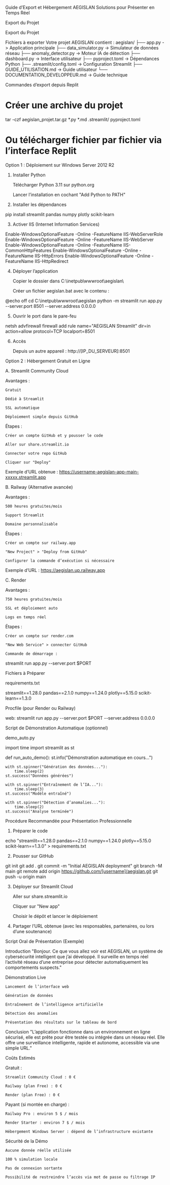 Guide d’Export et Hébergement AEGISLAN
Solutions pour Présenter en Temps Réel

Export du Projet


  Export du Projet

 Fichiers à exporter
Votre projet AEGISLAN contient :
aegislan/
├── app.py                    -> Application principale
├── data_simulator.py         -> Simulateur de données réseau
├── anomaly_detector.py       -> Moteur IA de détection
├── dashboard.py              -> Interface utilisateur
├── pyproject.toml            -> Dépendances Python
├── .streamlit/config.toml    -> Configuration Streamlit
├── GUIDE_UTILISATION.md      -> Guide utilisateur
└── DOCUMENTATION_DEVELOPPEUR.md  -> Guide technique

Commandes d’export depuis Replit

# Créer une archive du projet
tar -czf aegislan_projet.tar.gz *.py *.md .streamlit/ pyproject.toml

# Ou télécharger fichier par fichier via l’interface Replit

Option 1 : Déploiement sur Windows Server 2012 R2

1. Installer Python

    Télécharger Python 3.11 sur python.org

    Lancer l’installation en cochant "Add Python to PATH"

2. Installer les dépendances

pip install streamlit pandas numpy plotly scikit-learn

3. Activer IIS (Internet Information Services)

Enable-WindowsOptionalFeature -Online -FeatureName IIS-WebServerRole
Enable-WindowsOptionalFeature -Online -FeatureName IIS-WebServer
Enable-WindowsOptionalFeature -Online -FeatureName IIS-CommonHttpFeatures
Enable-WindowsOptionalFeature -Online -FeatureName IIS-HttpErrors
Enable-WindowsOptionalFeature -Online -FeatureName IIS-HttpRedirect

4. Déployer l’application

    Copier le dossier dans C:\inetpub\wwwroot\aegislan\

    Créer un fichier aegislan.bat avec le contenu :

@echo off
cd C:\inetpub\wwwroot\aegislan
python -m streamlit run app.py --server.port 8501 --server.address 0.0.0.0

5. Ouvrir le port dans le pare-feu

netsh advfirewall firewall add rule name="AEGISLAN Streamlit" dir=in action=allow protocol=TCP localport=8501

6. Accès

    Depuis un autre appareil : http://[IP_DU_SERVEUR]:8501

Option 2 : Hébergement Gratuit en Ligne

A. Streamlit Community Cloud

Avantages :

    Gratuit

    Dédié à Streamlit

    SSL automatique

    Déploiement simple depuis GitHub

Étapes :

    Créer un compte GitHub et y pousser le code

    Aller sur share.streamlit.io

    Connecter votre repo GitHub

    Cliquer sur "Deploy"

Exemple d’URL obtenue :
https://username-aegislan-app-main-xxxxx.streamlit.app

B. Railway (Alternative avancée)

Avantages :

    500 heures gratuites/mois

    Support Streamlit

    Domaine personnalisable

Étapes :

    Créer un compte sur railway.app

    "New Project" > "Deploy from GitHub"

    Configurer la commande d’exécution si nécessaire

Exemple d’URL :
https://aegislan.up.railway.app

C. Render

Avantages :

    750 heures gratuites/mois

    SSL et déploiement auto

    Logs en temps réel

Étapes :

    Créer un compte sur render.com

    "New Web Service" > connecter GitHub

    Commande de démarrage :

streamlit run app.py --server.port $PORT

Fichiers à Préparer

requirements.txt

streamlit==1.28.0
pandas==2.1.0
numpy==1.24.0
plotly==5.15.0
scikit-learn==1.3.0

Procfile (pour Render ou Railway)

web: streamlit run app.py --server.port $PORT --server.address 0.0.0.0

Script de Démonstration Automatique (optionnel)

demo_auto.py

import time
import streamlit as st

def run_auto_demo():
    st.info("Démonstration automatique en cours...")

    with st.spinner("Génération des données..."):
        time.sleep(2)
    st.success("Données générées")

    with st.spinner("Entraînement de l’IA..."):
        time.sleep(3)
    st.success("Modèle entraîné")

    with st.spinner("Détection d’anomalies..."):
        time.sleep(2)
    st.success("Analyse terminée")

Procédure Recommandée pour Présentation Professionnelle

1. Préparer le code

echo "streamlit==1.28.0
pandas==2.1.0
numpy==1.24.0
plotly==5.15.0
scikit-learn==1.3.0" > requirements.txt

2. Pousser sur GitHub

git init
git add .
git commit -m "Initial AEGISLAN deployment"
git branch -M main
git remote add origin https://github.com/[username]/aegislan.git
git push -u origin main

3. Déployer sur Streamlit Cloud

    Aller sur share.streamlit.io

    Cliquer sur "New app"

    Choisir le dépôt et lancer le déploiement

4. Partager l’URL obtenue
(avec les responsables, partenaires, ou lors d’une soutenance)

Script Oral de Présentation (Exemple)

Introduction
"Bonjour. Ce que vous allez voir est AEGISLAN, un système de cybersécurité intelligent que j’ai développé. Il surveille en temps réel l’activité réseau d’une entreprise pour détecter automatiquement les comportements suspects."

Démonstration Live

    Lancement de l’interface web

    Génération de données

    Entraînement de l’intelligence artificielle

    Détection des anomalies

    Présentation des résultats sur le tableau de bord

Conclusion
"L’application fonctionne dans un environnement en ligne sécurisé, elle est prête pour être testée ou intégrée dans un réseau réel. Elle offre une surveillance intelligente, rapide et autonome, accessible via une simple URL."

Coûts Estimés

Gratuit :

    Streamlit Community Cloud : 0 €

    Railway (plan Free) : 0 €

    Render (plan Free) : 0 €

Payant (si montée en charge) :

    Railway Pro : environ 5 $ / mois

    Render Starter : environ 7 $ / mois

    Hébergement Windows Server : dépend de l’infrastructure existante

Sécurité de la Démo

    Aucune donnée réelle utilisée

    100 % simulation locale

    Pas de connexion sortante

    Possibilité de restreindre l’accès via mot de passe ou filtrage IP
